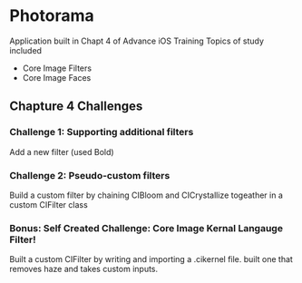 #  Photorama

Application built in Chapt 4 of Advance iOS Training Topics of study included

- Core Image Filters
- Core Image Faces

## Chapture 4 Challenges

### Challenge 1: Supporting additional filters

Add a new filter (used Bold)

### Challenge 2: Pseudo-custom filters

Build a custom filter by chaining CIBloom and CICrystallize togeather in a custom CIFilter class

### Bonus: Self Created Challenge: Core Image Kernal Langauge Filter!

Built a custom CIFilter by writing and importing a .cikernel file. built one that removes haze and takes custom inputs.
